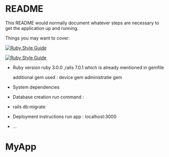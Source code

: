 # README

This README would normally document whatever steps are necessary to get the
application up and running.

Things you may want to cover:

[![Ruby Style Guide](https://img.shields.io/badge/code_style-rubocop-brightgreen.svg)](https://github.com/rubocop/rubocop)

[![Ruby Style Guide](https://img.shields.io/badge/code_style-community-brightgreen.svg)](https://rubystyle.guide)


* Ruby version
  ruby 3.0.0 ,rails 7.0.1 which is already mentioned in gemfile
  
  additional gem used : 
  device gem
  administratie gem

* System dependencies


* Database creation
 run command :
* rails db:migrate


* Deployment instructions
run app : 
localhost:3000

* ...
# MyApp
